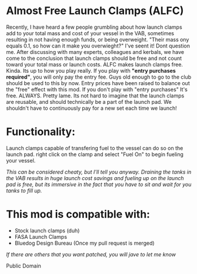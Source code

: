 # Almost Free Launch Clamps (ALFC)

Recently, I have heard a few people grumbling about how launch clamps add to your total mass and cost of your vessel in the VAB, sometimes resulting in not having enough funds, or being overweight. "Their mass ony equals 0.1, so how can it make you overwieght?" I've seent it! Dont question me. After discussing with many experts, colleagues and kerbals, we have come to the conclusion that launch clamps should be free and not count toward your total mass or launch costs. ALFC makes launch clamps free. Kinda. Its up to how you play really. If you play with **"entry purchases required"**, you will only pay the entry fee. Guys old enough to go to the club should be used to this by now. Entry prices have been raised to balance out the "free" effect with this mod. If you don't play with "entry purchases" It's free. ALWAYS. Pretty lame. Its not hard to imagine that the launch clamps are reusable, and should technically be a part of the launch pad. We shouldn't have to continuously pay for a new set each time we launch! 

# Functionality:
Launch clamps capable of transfering fuel to the vessel can do so on the launch pad. right click on the clamp and select "Fuel On" to begin fueling your vessel. 

_This can be considered cheaty, but I'll tell you anyway. Draining the tanks in the VAB results in huge launch cost savings and fueling up on the launch pad is free, but its immersive in the fact that you have to sit and wait for you tanks to fill up._

# This mod is compatible with:
* Stock  launch clamps (duh)
* FASA Launch Clamps
* Bluedog Design Bureau (Once my pull request is merged) 

_If there are others that you want patched, you will jave to let me know_


 Public Domain



